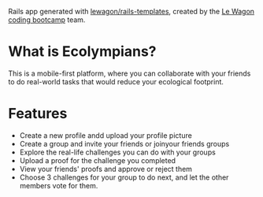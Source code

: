 Rails app generated with [lewagon/rails-templates](https://github.com/lewagon/rails-templates), created by the [Le Wagon coding bootcamp](https://www.lewagon.com) team.
# What is Ecolympians?
This is a mobile-first platform, where you can collaborate with your friends to do real-world tasks that would reduce your ecological footprint.

# Features
- Create a new profile andd upload your profile picture
- Create a group and invite your friends or joinyour friends groups
- Explore the real-life challenges you can do with your groups
- Upload a proof for the challenge you completed
- View your friends' proofs and approve or reject them
- Choose 3 challenges for your group to do next, and let the other members vote for them. 
